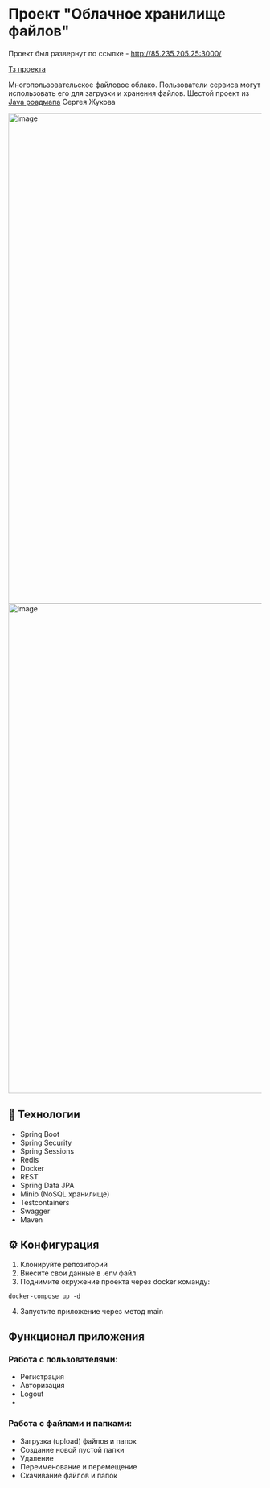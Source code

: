 # Проект "Облачное хранилище файлов"

Проект был развернут по ссылке - http://85.235.205.25:3000/

[Тз проекта](https://zhukovsd.github.io/java-backend-learning-course/projects/cloud-file-storage/)

Многопользовательское файловое облако. Пользователи сервиса могут использовать его для загрузки и хранения файлов. Шестой проект из [Java роадмапа](https://zhukovsd.github.io/java-backend-learning-course/) Сергея Жукова

<img width="1918" height="974" alt="image" src="https://github.com/user-attachments/assets/02a4e591-390d-46a0-a0ba-5e0b981a01d5" />
<img width="1919" height="973" alt="image" src="https://github.com/user-attachments/assets/99192e9d-5775-4971-a28e-d94046036791" />

## 🚀 Технологии
- Spring Boot
- Spring Security
- Spring Sessions
- Redis
- Docker
- REST
- Spring Data JPA
- Minio (NoSQL хранилище)
- Testcontainers
- Swagger
- Maven

## ⚙️ Конфигурация
1. Клонируйте репозиторий
2. Внесите свои данные в .env файл
3. Поднимите окружение проекта через docker команду:
```
docker-compose up -d
```
4. Запустите приложение через метод main

## Функционал приложения
### Работа с пользователями:
- Регистрация
- Авторизация
- Logout
- 
### Работа с файлами и папками:
- Загрузка (upload) файлов и папок
- Создание новой пустой папки
- Удаление
- Переименование и перемещение
- Скачивание файлов и папок



  

